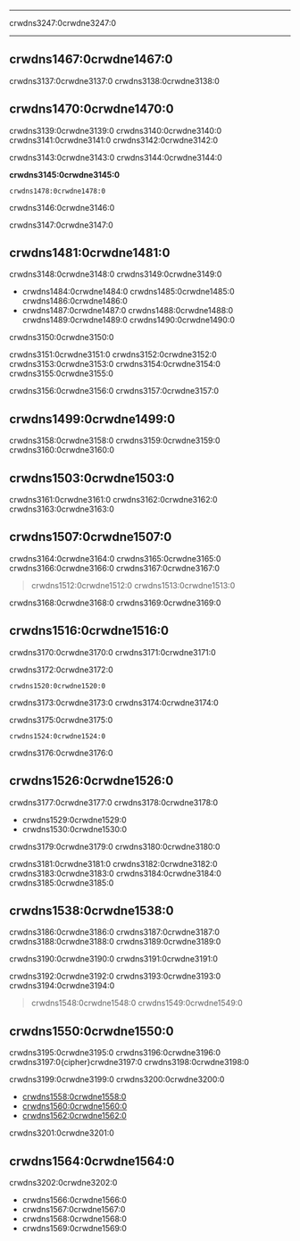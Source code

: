 * * *

crwdns3247:0crwdne3247:0

* * *

## crwdns1467:0crwdne1467:0

crwdns3137:0crwdne3137:0 crwdns3138:0crwdne3138:0

## crwdns1470:0crwdne1470:0

crwdns3139:0crwdne3139:0 crwdns3140:0crwdne3140:0 crwdns3141:0crwdne3141:0 crwdns3142:0crwdne3142:0

crwdns3143:0crwdne3143:0 crwdns3144:0crwdne3144:0

**crwdns3145:0crwdne3145:0**

    crwdns1478:0crwdne1478:0
    

crwdns3146:0crwdne3146:0

crwdns3147:0crwdne3147:0

## crwdns1481:0crwdne1481:0

crwdns3148:0crwdne3148:0 crwdns3149:0crwdne3149:0

* crwdns1484:0crwdne1484:0 crwdns1485:0crwdne1485:0 crwdns1486:0crwdne1486:0
* crwdns1487:0crwdne1487:0 crwdns1488:0crwdne1488:0 crwdns1489:0crwdne1489:0 crwdns1490:0crwdne1490:0

crwdns3150:0crwdne3150:0

crwdns3151:0crwdne3151:0 crwdns3152:0crwdne3152:0 crwdns3153:0crwdne3153:0 crwdns3154:0crwdne3154:0 crwdns3155:0crwdne3155:0

crwdns3156:0crwdne3156:0 crwdns3157:0crwdne3157:0

## crwdns1499:0crwdne1499:0

crwdns3158:0crwdne3158:0 crwdns3159:0crwdne3159:0 crwdns3160:0crwdne3160:0

## crwdns1503:0crwdne1503:0

crwdns3161:0crwdne3161:0 crwdns3162:0crwdne3162:0 crwdns3163:0crwdne3163:0

## crwdns1507:0crwdne1507:0

crwdns3164:0crwdne3164:0 crwdns3165:0crwdne3165:0 crwdns3166:0crwdne3166:0 crwdns3167:0crwdne3167:0

> crwdns1512:0crwdne1512:0 crwdns1513:0crwdne1513:0

crwdns3168:0crwdne3168:0 crwdns3169:0crwdne3169:0

## crwdns1516:0crwdne1516:0

crwdns3170:0crwdne3170:0 crwdns3171:0crwdne3171:0

crwdns3172:0crwdne3172:0

    crwdns1520:0crwdne1520:0
    

crwdns3173:0crwdne3173:0 crwdns3174:0crwdne3174:0

crwdns3175:0crwdne3175:0

    crwdns1524:0crwdne1524:0
    

crwdns3176:0crwdne3176:0

## crwdns1526:0crwdne1526:0

crwdns3177:0crwdne3177:0 crwdns3178:0crwdne3178:0

* crwdns1529:0crwdne1529:0
* crwdns1530:0crwdne1530:0

crwdns3179:0crwdne3179:0 crwdns3180:0crwdne3180:0

crwdns3181:0crwdne3181:0 crwdns3182:0crwdne3182:0 crwdns3183:0crwdne3183:0 crwdns3184:0crwdne3184:0 crwdns3185:0crwdne3185:0

## crwdns1538:0crwdne1538:0

crwdns3186:0crwdne3186:0 crwdns3187:0crwdne3187:0 crwdns3188:0crwdne3188:0 crwdns3189:0crwdne3189:0

crwdns3190:0crwdne3190:0 crwdns3191:0crwdne3191:0

crwdns3192:0crwdne3192:0 crwdns3193:0crwdne3193:0 crwdns3194:0crwdne3194:0

> crwdns1548:0crwdne1548:0 crwdns1549:0crwdne1549:0

## crwdns1550:0crwdne1550:0

crwdns3195:0crwdne3195:0 crwdns3196:0crwdne3196:0 crwdns3197:0{cipher}crwdne3197:0 crwdns3198:0crwdne3198:0

crwdns3199:0crwdne3199:0 crwdns3200:0crwdne3200:0

* [crwdns1558:0crwdne1558:0](crwdns1557:0crwdne1557:0)
* [crwdns1560:0crwdne1560:0](crwdns1559:0crwdne1559:0)
* [crwdns1562:0crwdne1562:0](crwdns1561:0crwdne1561:0)

crwdns3201:0crwdne3201:0

## crwdns1564:0crwdne1564:0

crwdns3202:0crwdne3202:0

* crwdns1566:0crwdne1566:0
* crwdns1567:0crwdne1567:0
* crwdns1568:0crwdne1568:0
* crwdns1569:0crwdne1569:0